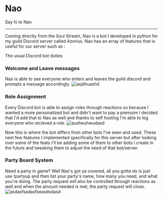 # Nao

Say hi to Nao
_____________________________________________________________________________________________________________________
Coming directly from the Soul Stream, Nao is a bot I developed in python for my guild Discord server called Azorius.
Nao has an array of features that is useful for our server such as :

The usual Discord bot duties

### Welcome and Leave messages
Nao is able to see everyone who enters and leaves the guild discord and prompts a message accordingly.
![asjdhuashd](https://github.com/user-attachments/assets/898f7696-cbfc-42b0-8dcf-da25a558329f)

### Role Assignment
Every Discord bot is able to assign roles through reactions so because I wanted a more personalized bot and didn't
want to pay a premuim I decided that I'd add that to Nao as well and thanks to self hosting I'm able to log everyone
who recieved a role.
![ausheuhwudasd](https://github.com/user-attachments/assets/1c3383f2-d4ea-4cb2-99b6-85b8f1034ef0)


Now this is where the bot differs from other bots I've seen and used. These next few features I implemented specifically
for this server but after looking over some of the feats I'll be adding some of them to other bots I create in the future
and tweaking them to adjust the need of that bot/server.

### Party Board System
Need a party in game? Well Nao's got ya covered, all you gotta do is just use !partyup and then list your party's name,
how many you need, and what you're doing. The party request will also be controlled through reactions as well and when
the amount needed is met, the party request will close.
![asdasfsadasfseasdsdasd](https://github.com/user-attachments/assets/fd4a99cc-ddc0-4d9f-8463-a2c8c0453c9b)
